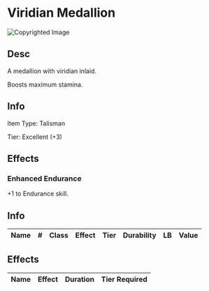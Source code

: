 # Viridian Medallion

![Copyrighted Image](ViridianMedallionTalisman.png)

## Desc

A medallion with viridian inlaid.

Boosts maximum stamina.

## Info

Item Type: Talisman

Tier: Excellent (+3)

## Effects

### Enhanced Endurance

+1 to Endurance skill.

## Info

| Name | # | Class | Effect | Tier | Durability | LB | Value |
| :--: | :-: | :---: | :----: | :--: | :--------: | :-: | :---: |

## Effects

| Name | Effect | Duration | Tier Required |
| :--- | :----: | :------: | :-----------: |
